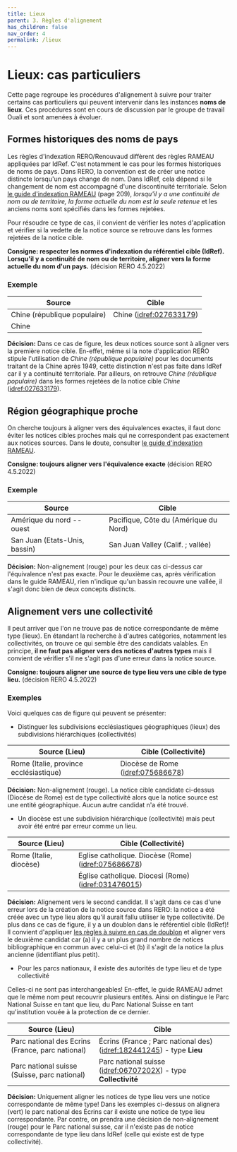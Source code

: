 ```yaml
---
title: Lieux
parent: 3. Règles d'alignement
has_children: false
nav_order: 4
permalink: /lieux
---
```


# Lieux: cas particuliers

Cette page regroupe les procédures d'alignement à suivre pour traiter certains cas particuliers
qui peuvent intervenir dans les instances **noms de lieux**.
Ces procédures sont en cours de discussion par le groupe de travail Ouali et sont amenées à évoluer.

## Formes historiques des noms de pays

Les règles d'indexation RERO/Renouvaud diffèrent des règles RAMEAU appliquées par IdRef. C'est notamment le cas pour les formes
historiques de noms de pays. Dans RERO, la convention est de créer une notice distincte lorsqu'un pays change de nom.
Dans IdRef, cela dépend si le changement de nom est accompagné d'une discontinuité territoriale. Selon [le guide d'indexation RAMEAU](https://rameau.bnf.fr/docs_reference/guide_rameau)
(page 209), _lorsqu'il y a une continuité de nom ou de territoire, la forme actuelle du nom est la seule retenue_
et les anciens noms sont spécifiés dans les formes rejetées.

Pour résoudre ce type de cas, il convient de vérifier les notes d'application et vérifier si la vedette de la notice source se
retrouve dans les formes rejetées de la notice cible.

**Consigne: respecter les normes d'indexation du référentiel cible (IdRef). Lorsqu'il y a continuité de nom ou de territoire, aligner vers la forme actuelle du nom d'un pays.** (décision RERO 4.5.2022)

### Exemple

| Source                                   | Cible                                                              | 
| ---------------------------------------- | ------------------------------------------------------------------ |
| Chine (république populaire)             | Chine ([idref:027633179](https://www.idref.fr/027633179))          |
| Chine                                    |                                                                    |

**Décision:** Dans ce cas de figure, les deux notices source sont à aligner vers la première notice cible. En-effet, même si la note
d'application RERO stipule l'utilisation de _Chine (république populaire)_ pour les documents traitant de la Chine après 1949,
cette distinction n'est pas faite dans IdRef car il y a continuité territoriale. Par ailleurs, on retrouve _Chine (réublique populaire)_
dans les formes rejetées de la notice cible _Chine_ ([idref:027633179](https://www.idref.fr/027633179)).

## Région géographique proche

On cherche toujours à aligner vers des équivalences exactes, il faut donc éviter les notices cibles proches mais qui ne
correspondent pas exactement aux notices sources. Dans le doute, consulter [le guide d'indexation RAMEAU](https://rameau.bnf.fr/docs_reference/guide_rameau).

**Consigne: toujours aligner vers l'équivalence exacte** (décision RERO 4.5.2022)

### Exemple

| Source                                   | Cible                                          | 
| ---------------------------------------- | ---------------------------------------------- |
| Amérique du nord -- ouest                | Pacifique, Côte du (Amérique du Nord)          |
| San Juan (Etats-Unis, bassin)            | San Juan Valley (Calif. ; vallée)              |

**Décision:** Non-alignement (rouge) pour les deux cas ci-dessus car l'équivalence n'est pas exacte. Pour le deuxième cas,
après vérification dans le guide RAMEAU, rien n'indique qu'un bassin recouvre une vallée, il s'agit donc bien de deux
concepts distincts.

## Alignement vers une collectivité

Il peut arriver que l'on ne trouve pas de notice correspondante de même type (lieux). En étandant la recherche à d'autres
catégories, notamment les collectivités, on trouve ce qui semble être des candidats valables. 
En principe, **il ne faut pas aligner vers des notices d'autres types**
mais il convient de vérifier s'il ne s'agit pas d'une erreur dans la notice source.

**Consigne: toujours aligner une source de type lieu vers une cible de type lieu.** (décision RERO 4.5.2022)

### Exemples

Voici quelques cas de figure qui peuvent se présenter:

* Distinguer les subdivisions ecclésiastiques géographiques (lieux) des subdivisions hiérarchiques (collectivités)

| Source (Lieu)                            | Cible (Collectivité)                                                |
| ---------------------------------------- | ------------------------------------------------------------------- |
| Rome (Italie, province ecclésiastique)   | Diocèse de Rome ([idref:075686678](https://www.idref.fr/075686678)) |

**Décision:** Non-alignement (rouge). La notice cible candidate ci-dessus (Diocèse de Rome) est de type collectivité alors que 
la notice source est une entité géographique. Aucun autre candidat n'a été trouvé.

* Un diocèse est une subdivision hiérarchique (collectivité) mais peut avoir été entré par erreur comme un lieu.

| Source (Lieu)            | Cible (Collectivité)                                                                  |
| -------------------------| ------------------------------------------------------------------------------------- |
| Rome (Italie, diocèse)   | Eglise catholique. Diocèse (Rome) ([idref:075686678](https://www.idref.fr/075686678)) |    
|                          | Église catholique. Diocesi (Rome) ([idref:031476015](https://www.idref.fr/031476015)) | 

**Décision:** Alignement vers le second candidat. Il s'agit dans ce cas d'une erreur lors de la création de la notice source
dans RERO: la notice a été créée avec un type lieu alors qu'il aurait fallu utiliser
le type collectivité. De plus dans ce cas de figure, il y a un doublon dans le référentiel cible (IdRef)! Il convient d'appliquer
[les règles à suivre en cas de doublon](regles#doublons-dans-le-référentiel-cible) et aligner vers le deuxième candidat car (a) il y a
un plus grand nombre de notices bibliographique en commun avec celui-ci et (b) il s'agit de la notice la plus ancienne (identifiant
plus petit).

* Pour les parcs nationaux, il existe des autorités de type lieu et de type collectivité

Celles-ci ne sont pas interchangeables! En-effet, le guide RAMEAU admet que le même nom peut recouvrir plusieurs entités.
Ainsi on distingue le Parc National Suisse en tant que lieu, du Parc National Suisse en tant qu'institution vouée à la protection
de ce dernier.

| Source (Lieu)                                    | Cible                                                       |
| ------------------------------------------------ | ------------------------------------------------------------------- |
| Parc national des Ecrins (France, parc national) | Écrins (France ; Parc national des) ([idref:182441245](https://www.idref.fr/182441245)) - type **Lieu** |
| Parc national suisse (Suisse, parc national)     | Parc national suisse ([idref:06707202X](https://www.idref.fr/06707202X)) - type **Collectivité** |

**Décision:** Uniquement aligner les notices de type lieu vers une notice correspondante de même type! Dans les exemples ci-dessus
on alignera (vert) le parc national des Écrins car il existe une notice de type lieu correspondante. Par contre, on prendra une
décision de non-alignement (rouge) pour le Parc national suisse, car il n'existe pas de notice correspondante de type lieu
dans IdRef (celle qui existe est de type collectivité).
